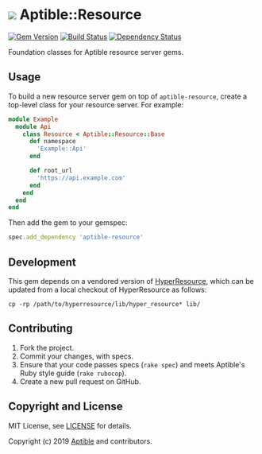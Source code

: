# ![](https://raw.github.com/aptible/straptible/master/lib/straptible/rails/templates/public.api/icon-60px.png) Aptible::Resource

[![Gem Version](https://badge.fury.io/rb/aptible-resource.png)](https://rubygems.org/gems/aptible-resource)
[![Build Status](https://travis-ci.org/aptible/aptible-resource.png?branch=master)](https://travis-ci.org/aptible/aptible-resource)
[![Dependency Status](https://gemnasium.com/aptible/aptible-resource.png)](https://gemnasium.com/aptible/aptible-resource)

Foundation classes for Aptible resource server gems.

## Usage

To build a new resource server gem on top of `aptible-resource`, create a top-level class for your resource server. For example:

```ruby
module Example
  module Api
    class Resource < Aptible::Resource::Base
      def namespace
        'Example::Api'
      end

      def root_url
        'https://api.example.com'
      end
    end
  end
end
```

Then add the gem to your gemspec:

```ruby
spec.add_dependency 'aptible-resource'
```

## Development

This gem depends on a vendored version of [HyperResource](https://github.com/gamache/hyperresource), which can be updated from a local checkout of HyperResource as follows:

    cp -rp /path/to/hyperresource/lib/hyper_resource* lib/

## Contributing

1. Fork the project.
1. Commit your changes, with specs.
1. Ensure that your code passes specs (`rake spec`) and meets Aptible's Ruby style guide (`rake rubocop`).
1. Create a new pull request on GitHub.

## Copyright and License

MIT License, see [LICENSE](LICENSE.md) for details.

Copyright (c) 2019 [Aptible](https://www.aptible.com) and contributors.

